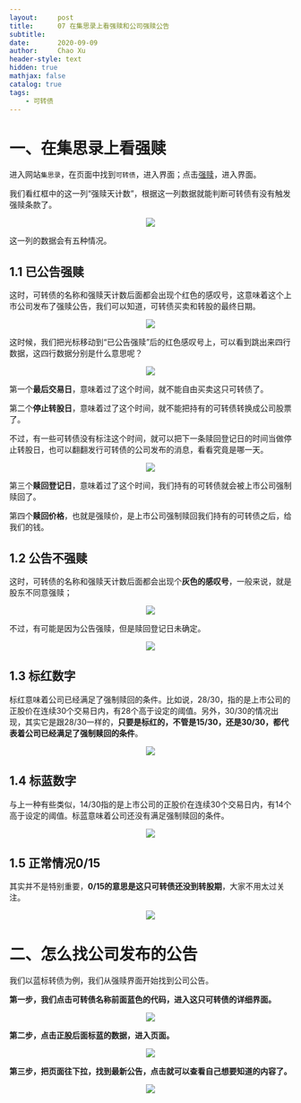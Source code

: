 ```yaml
---
layout:     post
title:      07 在集思录上看强赎和公司强赎公告
subtitle:   
date:       2020-09-09
author:     Chao Xu
header-style: text
hidden: true 
mathjax: false
catalog: true
tags:
    - 可转债
---
```


# 一、在集思录上看强赎

进入网站`集思录`，在页面中找到`可转债`，进入界面；点击[强赎](https://www.jisilu.cn/data/cbnew/#redeem)，进入界面。


我们看红框中的这一列“强赎天计数”，根据这一列数据就能判断可转债有没有触发强赎条款了。

<p align="center">
  <img src="https://i.loli.net/2020/09/25/WNhr9tKeco8g6zq.png" >
</p>

这一列的数据会有五种情况。

## 1.1 已公告强赎

这时，可转债的名称和强赎天计数后面都会出现个红色的感叹号，这意味着这个上市公司发布了强赎公告，我们可以知道，可转债买卖和转股的最终日期。

<p align="center">
  <img src="https://i.loli.net/2020/09/25/n5rjLxGkVFUuK4o.png" >
</p>

这时候，我们把光标移动到“已公告强赎”后的红色感叹号上，可以看到跳出来四行数据，这四行数据分别是什么意思呢？

<p align="center">
  <img src="https://i.loli.net/2020/09/25/wWB5jJd6Ky7ltaI.png" >
</p>

第一个**最后交易日**，意味着过了这个时间，就不能自由买卖这只可转债了。

第二个**停止转股日**，意味着过了这个时间，就不能把持有的可转债转换成公司股票了。

不过，有一些可转债没有标注这个时间，就可以把下一条赎回登记日的时间当做停止转股日，也可以翻翻发行可转债的公司发布的消息，看看究竟是哪一天。

<p align="center">
  <img src="https://i.loli.net/2020/09/25/nyLxcklw57e9C6h.png" >
</p>

第三个**赎回登记日**，意味着过了这个时间，我们持有的可转债就会被上市公司强制赎回了。

第四个**赎回价格**，也就是强赎价，是上市公司强制赎回我们持有的可转债之后，给我们的钱。

## 1.2 公告不强赎

这时，可转债的名称和强赎天计数后面都会出现个**灰色的感叹号**，一般来说，就是股东不同意强赎；

<p align="center">
  <img src="https://i.loli.net/2020/09/25/LN4pO7js3Hw6WS1.png" >
</p>

不过，有可能是因为公告强赎，但是赎回登记日未确定。

<p align="center">
  <img src="https://i.loli.net/2020/09/25/mrPJo4fQF2hMCNe.png" >
</p>

## 1.3 标红数字

标红意味着公司已经满足了强制赎回的条件。比如说，28/30，指的是上市公司的正股价在连续30个交易日内，有28个高于设定的阈值。另外，30/30的情况出现，其实它是跟28/30一样的，**只要是标红的，不管是15/30，还是30/30，都代表着公司已经满足了强制赎回的条件**。

<p align="center">
  <img src="https://i.loli.net/2020/09/25/8wgHonz3TKrMbl4.png" >
</p>

## 1.4 标蓝数字

与上一种有些类似，14/30指的是上市公司的正股价在连续30个交易日内，有14个高于设定的阈值。标蓝意味着公司还没有满足强制赎回的条件。

<p align="center">
  <img src="https://i.loli.net/2020/09/25/8wgHonz3TKrMbl4.png" >
</p>

## 1.5 正常情况0/15

其实并不是特别重要，**0/15的意思是这只可转债还没到转股期**，大家不用太过关注。

<p align="center">
  <img src="https://i.loli.net/2020/09/25/SR4W8VKmUpn2ZGN.png" >
</p>

# **二、怎么找公司发布的公告**

我们以蓝标转债为例，我们从强赎界面开始找到公司公告。

**第一步，我们点击可转债名称前面蓝色的代码，进入这只可转债的详细界面。**

<p align="center">
  <img src="https://i.loli.net/2020/09/25/PzOTdQfIlWNxA2K.png" >
</p>

**第二步，点击正股后面标蓝的数据，进入页面。**

<p align="center">
  <img src="https://i.loli.net/2020/09/25/G7M65N4wvpjqPym.png" >
</p>

**第三步，把页面往下拉，找到最新公告，点击就可以查看自己想要知道的内容了。**

<p align="center">
  <img src="https://i.loli.net/2020/09/25/goVXbRiBvKh1DZE.png" >
</p>